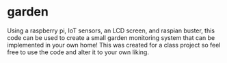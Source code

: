 # garden
Using a raspberry pi, IoT sensors, an LCD screen, and raspian buster, this code can be used to create a small garden monitoring system that can be implemented in your own home! 
This was created for a class project so feel free to use the code and alter it to your own liking. 
